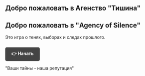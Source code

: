 ## Добро пожаловать в Агенство "Тишина"

<h2>Добро пожаловать в "Agency of Silence"</h2>
<p>Это игра о тенях, выборах и следах прошлого.</p>

<a href="#/prologue" style="
  display: inline-block;
  padding: 10px 20px;
  background-color: #444;
  color: #fff;
  text-decoration: none;
  border-radius: 5px;
  font-weight: bold;
  margin-top: 10px;
">
  👉 Начать
</a>

"Ваши тайны - наша репутация"
